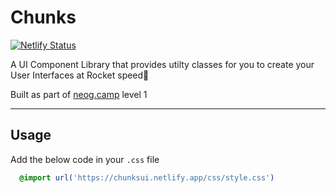 # Chunks

[![Netlify Status](https://api.netlify.com/api/v1/badges/7b36e178-fb6e-4c9d-abc7-4b39247a3c65/deploy-status)](https://app.netlify.com/sites/chunksui/deploys)

A UI Component Library that provides utilty classes for you to create your User Interfaces at Rocket speed🚀

Built as part of [neog.camp](https://neog.camp) level 1

---

## Usage

Add the below code in your `.css` file

```CSS
  @import url('https://chunksui.netlify.app/css/style.css')
```
